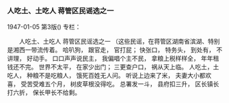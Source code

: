 ### 人吃土、土吃人  蒋管区民谣选之一

1947-01-05
第3版()
专栏：

　　人吃土、土吃人
    蒋管区民谣选之一
    （这些民谣，在蒋管区湖南省滨湖、特别是湘西一带流传着。
    哈叭狗，
    跟官走，
    官打屁；
    快张口，
    特务头，
    到处有，
    不讲理，
    好动手。
    口口声声说民主，
    我偏唱个主不民，
    拿粮上税样样全，
    年年租钱还不完。
    世界不太平，
    在家少出门；
    三更查户口，
    祸从天上临。
    人吃土，土吃人，
    种粮不是吃粮人，
    饿死百姓无人问。
    听说上边来了米，
    夫妻大小都欢喜，
    受苦受难五个月，
    树皮草根没得吃。
    总署发一斗，
    县府扣三升，
    区长镇长打六折，
    保长甲长不给剩。
